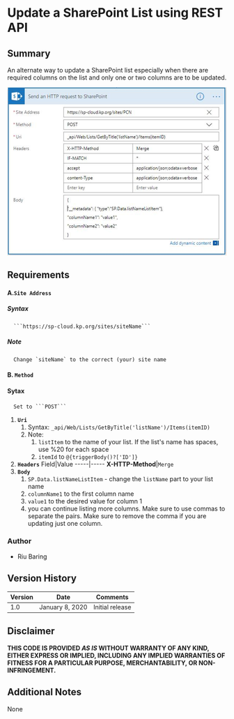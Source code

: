 # Update a SharePoint List using REST API

## Summary
An alternate way to update a SharePoint list especially when there are required columns on the list and only one or two columns are to be updated.

![Update s SharePoint List using REST API](./update-list-using-rest-api.png)

## Requirements
#### A.**`Site Address`**
   ##### Syntax
      ```https://sp-cloud.kp.org/sites/siteName```
   ##### Note
      Change `siteName` to the correct (your) site name

#### B. **`Method`** 
   #### Sytax
      Set to ```POST```

1. **`Uri`**
   1. Syntax: ```_api/Web/Lists/GetByTitle('listName')/Items(itemID)```
   1. Note:
      1. `listItem` to the name of your list. If the list's name has spaces, use %20 for each space
      1. `itemId` to `@{triggerBody()?['ID']}`
1. **`Headers`**
   Field|Value
   -----|-----
   **X-HTTP-Method**|```Merge```
1. **`Body`**
   1. `SP.Data.listNameListItem` - change the `listName` part to your list name
   1. `columnName1` to the first column name
   1. `value1` to the desired value for column 1
   1. you can continue listing more columns. Make sure to use commas to separate the pairs. Make sure to remove the comma if you are updating just one column.

### Author
- Riu Baring

## Version History
Version|Date|Comments
-------|----|--------
1.0|January 8, 2020|Initial release

## Disclaimer
**THIS CODE IS PROVIDED *AS IS* WITHOUT WARRANTY OF ANY KIND, EITHER EXPRESS OR IMPLIED, INCLUDING ANY IMPLIED WARRANTIES OF FITNESS FOR A PARTICULAR PURPOSE, MERCHANTABILITY, OR NON-INFRINGEMENT.**

## Additional Notes
None
